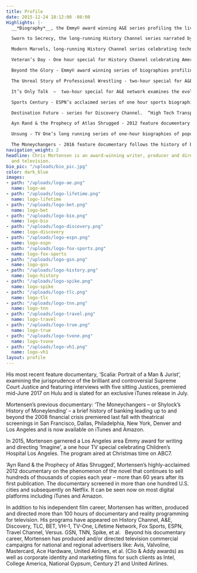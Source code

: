 ```yaml
---
title: Profile
date: 2015-12-24 18:12:00 -08:00
Highlights: |-
  __*Biography*__, the Emmy© award winning A&E series profiling the lives of history’s notable figures.  Multiple episodes including: “Red Baron - Master of the Sky”, “John Paul Jones”, “Field Marshall Bernard Montgomery”, “Andre the Giant” and “Herman Goering.”

  Sworn to Secrecy, the long-running History Channel series narrated by Charlton Heston. Episodes include: “The OSS”, “Roosevelt’s Spymasters”, “Vietnam - Johnson’s Battleground”, “CIA - Cold War,” “Architects of Desert Storm”, etc.

  Modern Marvels, long-running History Channel series celebrating technical achievements of the twentieth century.  Episodes include: “Radio - Out of Thin Air”, “Suez Canal”, “Aswan High Dam.”

  Veteran’s Day - One hour special for History Channel celebrating America’s veterans. Hosted by Jennifer Love Hewitt.

  Beyond the Glory - Emmy© award winning series of biographies profiling legendary athletes.  Episodes include: “Mike Ditka”, “Kobe Bryant”, “Lawrence Taylor”, “Brett Hull”, “Michael Irvin”, etc.

  The Unreal Story of Professional Wrestling - two-hour special for A&E network.  Narrated by Steve Allen.  Investigates the history of the circus-like sport, traces its roots back to 19th century traveling carnivals.

  It’s Only Talk  –  two-hour special for A&E network examines the evolution of TV talk shows from the advent of television up through today.  Interviews w/ Dick Caveat, Ed McMahon, Mike Wallace, Sam Donaldson, Jerry Springer, Maury Povich, Pat Sajack,  et al.

  Sports Century - ESPN’s acclaimed series of one hour sports biographies.  Episodes include: “Michelle Kwan”, “Peggy Fleming”, “O.J. Simpson.”

  Destination Future - series for Discovery Channel.  “High Tech Transport” examines future of commuting.

  Ayn Rand & the Prophecy of Atlas Shrugged - 2012 feature documentary examine the phenomenon of Rand’s novel continuing to sell half a million copies per year fifty years after publication.

  Unsung - TV One’s long running series of one-hour biographies of popular R&B performers is a perennial winner of the NAACP Image Award.  Episodes include: “The Temptations”, “Melba Moore”, “The O’Jays”, “The Manhattans” et al.

  The Moneychangers - 2016 feature documentary follows the history of banking from biblical times up to and including the 2008 financial crisis premieres in theaters this fall.
navigation_weight: 2
headline: Chris Mortensen is an award-winning writer, producer and director of film
  and television.
bio_pic: "/uploads/bio_pic.jpg"
color: dark_blue
images:
- path: "/uploads/logo-ae.png"
  name: logo-ae
- path: "/uploads/logo-lifetime.png"
  name: logo-lifetime
- path: "/uploads/logo-bet.png"
  name: logo-bet
- path: "/uploads/logo-bio.png"
  name: logo-bio
- path: "/uploads/logo-discovery.png"
  name: logo-discovery
- path: "/uploads/logo-espn.png"
  name: logo-espn
- path: "/uploads/logo-fox-sports.png"
  name: logo-fox-sports
- path: "/uploads/logo-gsn.png"
  name: logo-gsn
- path: "/uploads/logo-history.png"
  name: logo-history
- path: "/uploads/logo-spike.png"
  name: logo-spike
- path: "/uploads/logo-tlc.png"
  name: logo-tlc
- path: "/uploads/logo-tnn.png"
  name: logo-tnn
- path: "/uploads/logo-travel.png"
  name: logo-travel
- path: "/uploads/logo-true.png"
  name: logo-true
- path: "/uploads/logo-tvone.png"
  name: logo-tvone
- path: "/uploads/logo-vh1.png"
  name: logo-vh1
layout: profile
---
```


His most recent feature documentary, ‘Scalia: Portrait of a Man & Jurist’, examining the jurisprudence of the brilliant and controversial Supreme Court Justice and featuring interviews with five sitting Justices, premiered mid-June 2017 on Hulu and is slated for an exclusive iTunes release in July.

Mortensen’s previous documentary:  ‘The Moneychangers – or Shylock’s History of Moneylending’ – a brief history of banking leading up to and beyond the 2008 financial crisis premiered last fall with theatrical screenings in San Francisco, Dallas, Philadelphia, New York, Denver and Los Angeles and is now available on iTunes and Amazon.

In 2015, Mortensen garnered a Los Angeles area Emmy award for writing and directing ‘Imagine’, a one hour TV special celebrating Children’s Hospital Los Angeles. The program aired at Christmas time on ABC7.

‘Ayn Rand & the Prophecy of Atlas Shrugged’, Mortensen’s highly-acclaimed  2012 documentary on the phenomenon of the novel that continues to sell hundreds of thousands of copies each year – more than 60 years after its first publication. The documentary screened in more than one hundred U.S. cities and subsequently on Netflix. It can be seen now on most digital platforms including iTunes and Amazon.
 
In addition to his independent film career, Mortensen has written, produced and directed more than 100 hours of documentary and reality programming for television. His programs have appeared on History Channel, A&E, Discovery, TLC, BET, VH-1, TV-One, Lifetime Network, Fox Sports, ESPN, Travel Channel, Versus. GSN, TNN, Spike, et al.
 
Beyond his documentary career, Mortensen has produced and/or directed television commercial campaigns for national and regional advertisers like: Avis, Valvoline, Mastercard, Ace Hardware, United Airlines, et al. (Clio & Addy awards) as well as corporate identity and marketing films for such clients as Intel, College America, National Gypsum, Century 21 and United Airlines.